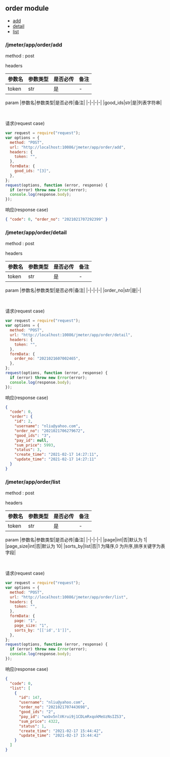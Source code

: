 ## order module

- [add](###/jmeter/app/order/add)
- [detail](###/jmeter/app/order/detail)
- [list](###/jmeter/app/order/list)

### /jmeter/app/order/add

method : post

headers

| 参数名 | 参数类型 | 是否必传 | 备注 |
| ------ | -------- | -------- | ---- |
| token  | str      | 是       | -    |

param
|参数名|参数类型|是否必传|备注|
|-|-|-|-|
|good_ids|str|是|列表字符串|

&emsp;

请求(request case)

```js
var request = require("request");
var options = {
  method: "POST",
  url: "http://localhost:10086/jmeter/app/order/add",
  headers: {
    token: "",
  },
  formData: {
    good_ids: "[3]",
  },
};
request(options, function (error, response) {
  if (error) throw new Error(error);
  console.log(response.body);
});
```

响应(response case)

```json
{ "code": 0, "order_no": "2021021707292399" }
```

### /jmeter/app/order/detail

method : post

headers

| 参数名 | 参数类型 | 是否必传 | 备注 |
| ------ | -------- | -------- | ---- |
| token  | str      | 是       | -    |

param
|参数名|参数类型|是否必传|备注|
|-|-|-|-|
|order_no|str|是|-|

&emsp;

请求(request case)

```js
var request = require("request");
var options = {
  method: "POST",
  url: "http://localhost:10086/jmeter/app/order/detail",
  headers: {
    token: "",
  },
  formData: {
    order_no: "2021021607002465",
  },
};
request(options, function (error, response) {
  if (error) throw new Error(error);
  console.log(response.body);
});
```

响应(response case)

```json
{
  "code": 0,
  "order": {
    "id": 2,
    "username": "nliu@yahoo.com",
    "order_no": "2021021706279672",
    "good_ids": "3",
    "pay_id": null,
    "sum_price": 5993,
    "status": 3,
    "create_time": "2021-02-17 14:27:11",
    "update_time": "2021-02-17 14:27:11"
  }
}
```

### /jmeter/app/order/list

method : post

headers

| 参数名 | 参数类型 | 是否必传 | 备注 |
| ------ | -------- | -------- | ---- |
| token  | str      | 是       | -    |

param
|参数名|参数类型|是否必传|备注|
|-|-|-|-|
|page|int|否|默认为 1|
|page_size|int|否|默认为 10|
|sorts_by|list|否|1 为降序,0 为升序,排序关键字为表字段|

&emsp;

请求(request case)

```js
var request = require("request");
var options = {
  method: "POST",
  url: "http://localhost:10086/jmeter/app/order/list",
  headers: {
    token: "",
  },
  formData: {
    page: "1",
    page_size: "1",
    sorts_by: "[['id','1']]",
  },
};
request(options, function (error, response) {
  if (error) throw new Error(error);
  console.log(response.body);
});
```

响应(response case)

```json
{
  "code": 0,
  "list": [
    {
      "id": 147,
      "username": "nliu@yahoo.com",
      "order_no": "2021021707443698",
      "good_ids": "2",
      "pay_id": "wxbv5nlVKrui9j1CDLmRxqokMeUzNsIZS3",
      "sum_price": 4322,
      "status": 1,
      "create_time": "2021-02-17 15:44:42",
      "update_time": "2021-02-17 15:44:42"
    }
  ]
}
```
